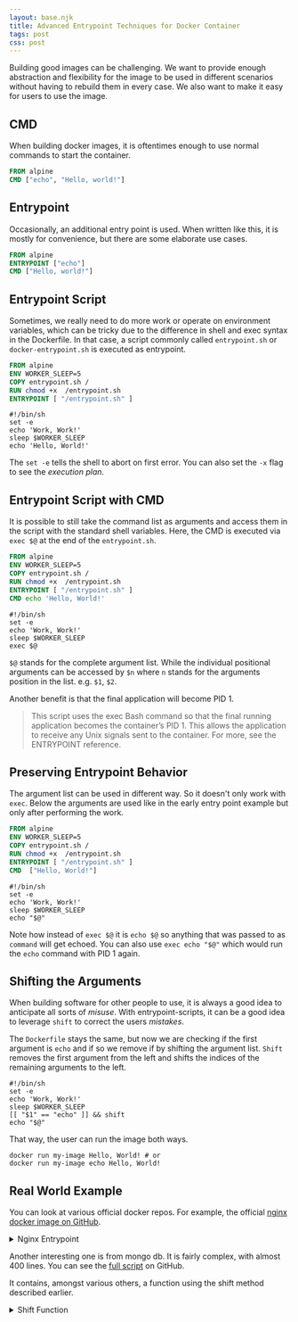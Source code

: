 ```yaml
---
layout: base.njk
title: Advanced Entrypoint Techniques for Docker Container
tags: post
css: post
---
```


Building good images can be challenging. We want to provide enough abstraction and flexibility for the image to be used in different scenarios without having to rebuild them in every case. We also want to make it easy for users to use the image.

## CMD

When building docker images, it is oftentimes enough to use normal commands to start the container.

```dockerfile
FROM alpine
CMD ["echo", "Hello, world!"]
```

## Entrypoint

Occasionally, an additional entry point is used. When written like this, it is mostly for convenience, but there are some elaborate use cases.

```dockerfile
FROM alpine
ENTRYPOINT ["echo"]
CMD ["Hello, world!"]
```

## Entrypoint Script

Sometimes, we really need to do more work or operate on environment variables, which can be tricky due to the difference in shell and exec syntax in the Dockerfile. In that case, a script commonly called `entrypoint.sh` or `docker-entrypoint.sh` is executed as entrypoint.

```dockerfile
FROM alpine
ENV WORKER_SLEEP=5
COPY entrypoint.sh /
RUN chmod +x  /entrypoint.sh
ENTRYPOINT [ "/entrypoint.sh" ]
```

```shell
#!/bin/sh
set -e
echo 'Work, Work!'
sleep $WORKER_SLEEP
echo 'Hello, World!'
```

The `set -e` tells the shell to abort on first error. You can also set the `-x` flag to see the *execution plan*.

## Entrypoint Script with CMD

It is possible to still take the command list as arguments and access them in the script with the standard shell variables. Here, the CMD is executed via `exec $@` at the end of the `entrypoint.sh`.

```dockerfile
FROM alpine
ENV WORKER_SLEEP=5
COPY entrypoint.sh /
RUN chmod +x  /entrypoint.sh
ENTRYPOINT [ "/entrypoint.sh" ]
CMD echo 'Hello, World!'
```

```shell
#!/bin/sh
set -e
echo 'Work, Work!'
sleep $WORKER_SLEEP
exec $@
```

`$@` stands for the complete argument list. While the individual positional arguments can be accessed by `$n` where `n` stands for the arguments position in the list. e.g. `$1`, `$2`.

Another benefit is that the final application will become PID 1.

> This script uses the exec Bash command so that the final running application becomes the container’s PID 1. This allows the application to receive any Unix signals sent to the container. For more, see the ENTRYPOINT reference.

## Preserving Entrypoint Behavior

The argument list can be used in different way. So it doesn't only work with `exec`. Below the arguments are used like in the early entry point example but only after performing the work.

```dockerfile
FROM alpine
ENV WORKER_SLEEP=5
COPY entrypoint.sh /
RUN chmod +x  /entrypoint.sh
ENTRYPOINT [ "/entrypoint.sh" ]
CMD  ["Hello, World!"]
```

```shell
#!/bin/sh
set -e
echo 'Work, Work!'
sleep $WORKER_SLEEP
echo "$@"
```

Note how instead of `exec $@` it is `echo $@` so anything that was passed to as `command` will get echoed. You can also use `exec echo "$@"` which would run the `echo` command with PID 1 again.

## Shifting the Arguments

When building software for other people to use, it is always a good idea to anticipate all sorts of *misuse*. With entrypoint-scripts, it can be a good idea to leverage `shift` to correct the users *mistakes*.

The `Dockerfile` stays the same, but now we are checking if the first argument is `echo` and if so we remove if by shifting the argument list. `Shift` removes the first argument from the left and shifts the indices of the remaining arguments to the left.

```shell
#!/bin/sh
set -e
echo 'Work, Work!'
sleep $WORKER_SLEEP
[[ "$1" == "echo" ]] && shift
echo "$@"
```

That way, the user can run the image both ways.

```shell
docker run my-image Hello, World! # or
docker run my-image echo Hello, World!
```

## Real World Example

You can look at various official docker repos. For example, the official [nginx docker image on GitHub](https://github.com/nginxinc/docker-nginx/blob/master/entrypoint/docker-entrypoint.sh).

<details>
<summary>Nginx Entrypoint</summary>

```shell
#!/bin/sh
# vim:sw=4:ts=4:et

set -e

if [ -z "${NGINX_ENTRYPOINT_QUIET_LOGS:-}" ]; then
    exec 3>&1
else
    exec 3>/dev/null
fi

if [ "$1" = "nginx" -o "$1" = "nginx-debug" ]; then
    if /usr/bin/find "/docker-entrypoint.d/" -mindepth 1 -maxdepth 1 -type f -print -quit 2>/dev/null | read v; then
        echo >&3 "$0: /docker-entrypoint.d/ is not empty, will attempt to perform configuration"

        echo >&3 "$0: Looking for shell scripts in /docker-entrypoint.d/"
        find "/docker-entrypoint.d/" -follow -type f -print | sort -V | while read -r f; do
            case "$f" in
                *.sh)
                    if [ -x "$f" ]; then
                        echo >&3 "$0: Launching $f";
                        "$f"
                    else
                        # warn on shell scripts without exec bit
                        echo >&3 "$0: Ignoring $f, not executable";
                    fi
                    ;;
                *) echo >&3 "$0: Ignoring $f";;
            esac
        done

        echo >&3 "$0: Configuration complete; ready for start up"
    else
        echo >&3 "$0: No files found in /docker-entrypoint.d/, skipping configuration"
    fi
fi

exec "$@"
```

</details>

Another interesting one is from mongo db. It is fairly complex, with almost 400 lines. You can see the [full script](https://github.com/docker-library/mongo/blob/master/docker-entrypoint.sh) on GitHub.

It contains, amongst various others, a function using the shift method described earlier.

<details>
<summary>Shift Function</summary>

```shell
# _mongod_hack_ensure_no_arg '--some-unwanted-arg' "$@"
# set -- "${mongodHackedArgs[@]}"
_mongod_hack_ensure_no_arg_val() {
 local ensureNoArg="$1"; shift
 mongodHackedArgs=()
 while [ "$#" -gt 0 ]; do
  local arg="$1"; shift
  case "$arg" in
   "$ensureNoArg")
    shift # also skip the value
    continue
    ;;
   "$ensureNoArg"=*)
    # value is already included
    continue
    ;;
  esac
  mongodHackedArgs+=( "$arg" )
 done
}
```

</details>
